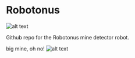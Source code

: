 # Robotonus

![alt text](https://cdn.discordapp.com/attachments/709387034879328316/801341258157129728/WhatsApp_Image_2020-10-29_at_10.05.16_AM.jpeg)

Github repo for the Robotonus mine detector robot.

















big mine, oh no!
![alt text](https://img.wonderhowto.com/img/69/16/63628738331490/0/glowing-bacteria-can-help-locate-devastating-hidden-land-mines.w1456.jpg)
